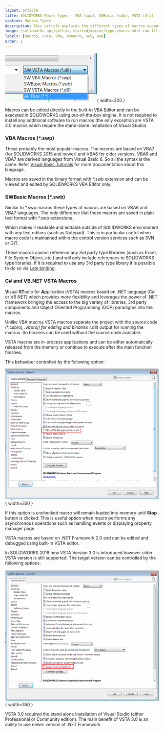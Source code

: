 ```yaml
---
layout: article
title: SOLIDWORKS Macro types - VBA (swp), SWBasic (swb), VSTA (dll)
caption: Macros Types
description: This article explains the different types of macros supported by SOLIDWORKS (VBA, VSTA, SWBasic)
image: /solidworks-api/getting-started/macros/types/macro-edit-run-filters.png
labels: [macros, vsta, vba, swmacro, swb, swp]
order: 1
---
```

![Macros filter when running the macro](macro-edit-run-filters.png){ width=200 }

Macros can be edited directly in the built-in VBA Editor and can be executed in SOLIDWORKS using out-of-the-box engine. It is not required to install any additional software to run macros (the only exception are VSTA 3.0 macros which require the stand-alone installation of Visual Studio)

### VBA Macros (*.swp)

These probably the most popular macros. The macros are based on VBA7 (for SOLIDWORKS 2015 and newer) and VBA6 for older versions. VBA6 and VBA7 are derived languages from Visual Basic 6. So all the syntax is the same. Refer [Visual Basic Tutorials](/visual-basic) for more documentation about this language.

Macros are saved in the binary format with *.swb extension and can be viewed and edited by SOLIDWORKS VBA Editor only.

### SWBasic Macros (*.swb)

Similar to *.swp macros these types of macros are based on VBA6 and VBA7 languages. The only difference that these macros are saved in plain text format with *.swp extensions.

Which makes it readable and editable outside of SOLIDWORKS environment with any text editors (such as Notepad). This is in particular useful when macro code is maintained within the control version services such as SVN or GIT.

These macros cannot reference any 3rd party type libraries (such as Excel, File System Object, etc.) and will only include references to SOLIDWORKS type libraries. If it is required to use any 3rd party type library it is possible to do so via [Late binding](/visual-basic/variables/declaration/#early-binding-and-late-binding).

### C# and VB.NET VSTA Macros

**V**isual **ST**udio for **A**pplication (VSTA) macros based on .NET language (C# or VB.NET) which provides more flexibility and leverages the power of .NET framework bringing the access to the big variety of libraries, 3rd party components and Object Oriented Programming (OOP) paradigms into the macros.

Unlike VBA macros VSTA macros separate the project with the source code (*.csproj, *.vbproj) for editing and binaries (*.dll) output for running the macros. So binaries can be used without the source code available.

VSTA macros are in-process applications and can be either automatically released from the memory or continue to execute after the main function finishes. 

This behaviour controlled by the following option:

![Stop VSTA debugger on macro exit option](option-stop-vsta-debugger-on-macro-exit.png){ width=350 }

If this option is unchecked macro will remain loaded into memory until **Stop** button is clicked. This is useful option when macro performs any asynchronous operations such as handling events or displaying property manager page.

VSTA macros are based on .NET Framework 2.0 and can be edited and debugged using built-in VSTA editor.

In SOLIDWORKS 2018 new VSTA Version 3.0 is introduced however older VSTA version is still supported. The target version can be controlled by the following options:

![Enable VSTA VERSION 3.0 option](option-enable-vsta-version-3.png){ width=350 }

VSTA 3.0 required the stand alone installation of Visual Studio (either Professional or Community edition). The main benefit of VSTA 3.0 is an ability to use newer version of .NET Framework.
